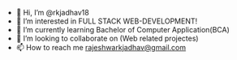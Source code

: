 - 👋 Hi, I’m @rkjadhav18
- 👀 I’m interested in FULL STACK WEB-DEVELOPMENT!
- 🌱 I’m currently learning Bachelor of Computer Application(BCA)
- 💞️ I’m looking to collaborate on (Web related projectes)
- 📫 How to reach me rajeshwarkjadhav@gmail.com

<!---
rkjadhav18/rkjadhav18 is a ✨ special ✨ repository because its `README.md` (this file) appears on your GitHub profile.
You can click the Preview link to take a look at your changes.
--->
